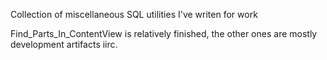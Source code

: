 Collection of miscellaneous SQL utilities I've writen for work

Find_Parts_In_ContentView is relatively finished, the other ones are mostly development artifacts iirc.

